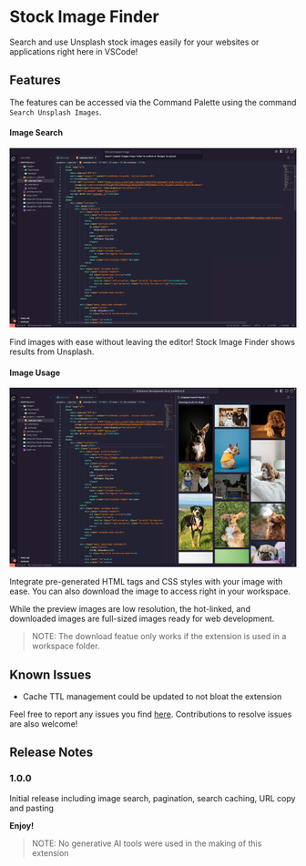 # Stock Image Finder

Search and use Unsplash stock images easily for your websites or applications right here in VSCode!

## Features

The features can be accessed via the Command Palette using the command `Search Unsplash Images`.

#### Image Search

![feature X](https://github.com/acupoftee/vscode-stock-image-finder/blob/main/images/stock-image-finder-demo.gif?raw=true)

Find images with ease without leaving the editor! Stock Image Finder shows results from Unsplash.

#### Image Usage

![feature X](https://github.com/acupoftee/vscode-stock-image-finder/blob/main/images/selection-demo.gif?raw=true)

Integrate pre-generated HTML tags and CSS styles with your image with ease. You can also download the image to access right in your workspace.

While the preview images are low resolution, the hot-linked, and downloaded images are full-sized images ready for web development.

> NOTE: The download featue only works if the extension is used in a workspace folder.

## Known Issues

- Cache TTL management could be updated to not bloat the extension

Feel free to report any issues you find [here](https://github.com/acupoftee/vscode-stock-image-finder/issues). Contributions to resolve issues are also welcome!

## Release Notes

### 1.0.0

Initial release including image search, pagination, search caching, URL copy and pasting

**Enjoy!**

> NOTE: No generative AI tools were used in the making of this extension
